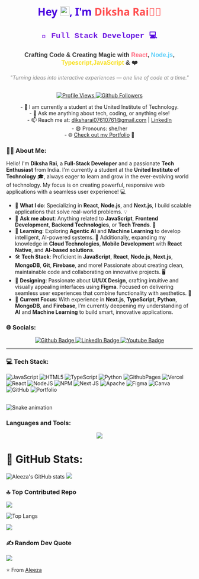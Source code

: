 <h1 align="center" style="font-family: 'Segoe UI', Tahoma, Geneva, Verdana, sans-serif; color: #4A00E0;">
  Hey 
  <img src="https://raw.githubusercontent.com/iampavangandhi/iampavangandhi/master/gifs/Hi.gif" height="25px" width="25px">, 
  I'm <span style="color:#FF4E50;">Diksha Rai👩‍💻</span>
</h1>

<h2 align="center" style="font-family: 'Courier New', Courier, monospace; background: linear-gradient(to right, #8E2DE2, #4A00E0); -webkit-background-clip: text; color: transparent;">
  🚀 Full Stack Developer 💻
</h2>

<h3 align="center" style="font-family: 'Poppins', sans-serif; color: #333;">
  Crafting Code &amp; Creating Magic with <span style="color:#FF6B81;">React</span>, <span style="color:#5BCEFA;">Node.js</span>, <span style="color:#F7DF1E;">Typescript,JavaScript</span> &amp; ❤️
</h3>

<p align="center" style="font-style: italic; color: #888;">
  "Turning ideas into interactive experiences — one line of code at a time."
</p>

<br>

<div align="center">
<!-- Profile Views Badge -->
  <a href="">
    <img src="https://komarev.com/ghpvc/?username=Aleeze123&label=Profile%20Views&color=blue&style=flat" alt="Profile Views"/>
  </a>
<!--   <a href="https://github.com/DikshaRai0761">
  <img src="https://profile-counter.glitch.me/DikshaRai0761/count.svg" alt="Profile Views"/>
</a> -->
  <a href="https://github.com/DikshaRai0761?tab=followers">
    <img src="https://img.shields.io/github/followers/DikshaRai0761?label=Followers&style=social" alt="Github Followers"/>
  </a>
  <p>
    - 🔭 I am currently a student at the United Institute of Technology. <br>
    - 💬 Ask me anything about tech, coding, or anything else!<br>
    - 📫 Reach me at: <a href="mailto:diksharai07610761@gmail.com">diksharai07610761@gmail.com</a> | <a href="https://www.linkedin.com/in/aleeza-a-i68735305/">LinkedIn</a><br>
    - 😄 Pronouns: she/her<br>
    - 🌐 <a href="https://diksharai0761.github.io/Portfolio/">Check out my Portfolio</a> 🌟
  </p>
</div>

### 🧑‍💻 About Me:

Hello! I'm **Diksha Rai**, a **Full-Stack Developer** and a passionate **Tech Enthusiast** from India. I'm currently a student at the **United Institute of Technology** 🎓, always eager to learn and grow in the ever-evolving world of technology. My focus is on creating powerful, responsive web applications with a seamless user experience! 💻

- 🔭 **What I do**: Specializing in **React**, **Node.js**, and **Next.js**, I build scalable applications that solve real-world problems. 💡
- 💬 **Ask me about**: Anything related to **JavaScript**, **Frontend Development**, **Backend Technologies**, or **Tech Trends**.  🤖
- 🌱 **Learning**: Exploring **Agentic AI** and **Machine Learning** to develop intelligent, AI-powered systems. 🚀 Additionally, expanding my knowledge in **Cloud Technologies**, **Mobile Development** with **React Native**, and **AI-based solutions**.
- 🛠️ **Tech Stack**: Proficient in **JavaScript**, **React**, **Node.js**, **Next.js**, **MongoDB**, **Git**, **Firebase**, and more! Passionate about creating clean, maintainable code and collaborating on innovative projects. 🖥️
- 🎨 **Designing**: Passionate about **UI/UX Design**, crafting intuitive and visually appealing interfaces using **Figma**. Focused on delivering seamless user experiences that combine functionality with aesthetics. 🌟
- 💼 **Current Focus**: With experience in **Next.js**, **TypeScript**, **Python**, **MongoDB**, and **Firebase**, I’m currently deepening my understanding of **AI** and **Machine Learning** to build smart, innovative applications.

### 🌐 Socials:

<div align="center">
  <a href="https://github.com/DikshaRai0761">
    <img src="https://img.shields.io/badge/Github-coral?style=for-the-badge&logo=Github&logoColor=white" alt="Github Badge"/>
  </a>
  <a href="https://www.linkedin.com/in/diksha-rai-553a92297/">
    <img src="https://img.shields.io/badge/LinkedIn-blue?style=for-the-badge&logo=linkedIn&logoColor=white" alt="LinkedIn Badge"/>
  </a>
  <a href="https://www.youtube.com/@Diksharai0761">
    <img src="https://img.shields.io/badge/Youtube-maroon?style=for-the-badge&logo=Youtube&logoColor=white" alt="Youtube Badge"/>
  </a>
</div>

---



 ### 💻 Tech Stack:
![JavaScript](https://img.shields.io/badge/javascript-%23323330.svg?style=for-the-badge&logo=javascript&logoColor=%23F7DF1E) 
![HTML5](https://img.shields.io/badge/html5-%23E34F26.svg?style=for-the-badge&logo=html5&logoColor=white) 
![TypeScript](https://img.shields.io/badge/typescript-%23007ACC.svg?style=for-the-badge&logo=typescript&logoColor=white) 
![Python](https://img.shields.io/badge/python-3670A0?style=for-the-badge&logo=python&logoColor=ffdd54) 
![GithubPages](https://img.shields.io/badge/github%20pages-121013?style=for-the-badge&logo=github&logoColor=white) 
![Vercel](https://img.shields.io/badge/vercel-%23000000.svg?style=for-the-badge&logo=vercel&logoColor=white) 
![React](https://img.shields.io/badge/react-%2320232a.svg?style=for-the-badge&logo=react&logoColor=%2361DAFB) 
![NodeJS](https://img.shields.io/badge/node.js-6DA55F?style=for-the-badge&logo=node.js&logoColor=white) 
![NPM](https://img.shields.io/badge/NPM-%23CB3837.svg?style=for-the-badge&logo=npm&logoColor=white) 
![Next JS](https://img.shields.io/badge/Next-black?style=for-the-badge&logo=next.js&logoColor=white) 
![Apache](https://img.shields.io/badge/apache-%23D42029.svg?style=for-the-badge&logo=apache&logoColor=white) 
![Figma](https://img.shields.io/badge/figma-%23F24E1E.svg?style=for-the-badge&logo=figma&logoColor=white) 
![Canva](https://img.shields.io/badge/Canva-%2300C4CC.svg?style=for-the-badge&logo=Canva&logoColor=white) 
![GitHub](https://img.shields.io/badge/github-%23121011.svg?style=for-the-badge&logo=github&logoColor=white) 
![Portfolio](https://img.shields.io/badge/Portfolio-%23000000.svg?style=for-the-badge&logo=firefox&logoColor=#FF7139)

<br clear="both">

<img src="https://raw.githubusercontent.com/DikshaRai0761/DikshaRai0761/output/snake.svg" alt="Snake animation" />

###

### Languages and Tools:


<p align="center">
  <a href="https://skillicons.dev">
    <img src="https://skillicons.dev/icons?i=git,typescript,javascript,github,npm,nextjs,react,linux,mongodb,python,firebase,kubernetes,docker,c,cs,angular,apple,bootstrap,cloudflare,css,dart,discord,figma,flutter,gitlab,gmail,ai,instagram,linkedin,prisma,pycharm,redux,svg,twitter,vite,vscode" />
  </a>
</p>

# 🚀 GitHub Stats:
![Aleeza's GitHub stats](https://github-readme-stats.vercel.app/api?username=Aleeze123&show_icons=true&theme=dark)
![](https://github-readme-activity-graph.vercel.app/graph?username=Aleeze123&bg_color=000000&color=ffffff&line=1100ff&point=ffffff&area=true&hide_border=true)

### 🔝 Top Contributed Repo
![](https://github-contributor-stats.vercel.app/api?username=DikshaRai0761&limit=5&theme=dark&combine_all_yearly_contributions=true)

![Top Langs](https://github-readme-stats.vercel.app/api/top-langs/?username=DikshaRai0761&theme=dark)

![](https://github-readme-streak-stats.herokuapp.com/?user=DikshaRai0761&theme=dark&hide_border=false)<br/>


### ✍️ Random Dev Quote
![](https://quotes-github-readme.vercel.app/api?type=horizontal&theme=radical)

⭐️ From <a href="https://github.com/DikshaRai0761#:~:text=Diksha,-DikshaRai0761%20%C2%B7%20she">Aleeza</a> 
